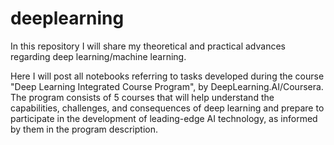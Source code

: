 # deeplearning
In this repository I will share my theoretical and practical advances regarding deep learning/machine learning.

Here I will post all notebooks referring to tasks developed during the course "Deep Learning Integrated Course Program", by DeepLearning.AI/Coursera. The program consists of 5 courses that will help understand the capabilities, challenges, and consequences of deep learning and prepare to participate in the development of leading-edge AI technology, as informed by them in the program description.

